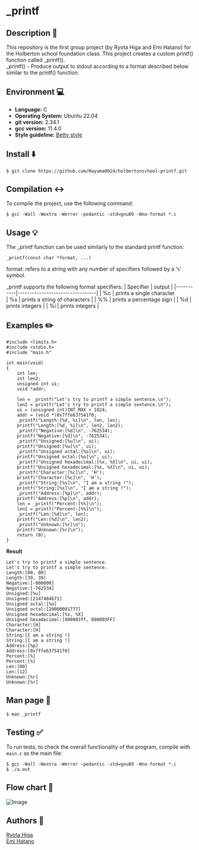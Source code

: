 
# _printf 

## Description :memo:
This repository is the first group project (by Ryota Higa and Emi Hatano) for the Holberton school foundation class.
This project creates a custom printf() function called _printf().<br>
 _printf() - Produce output to stdout according to a format described below similar to the printf() function.


## Environment :computer:

- **Language:** C
- **Operating System:** Ubuntu 22.04
- **git version:** 2.34.1
- **gcc version:** 11.4.0
-  **Style guideline:**  [Betty style](https://github.com/holbertonschool/Betty/wiki)

## Install :arrow_down:
```
$ git clone https://github.com/Hayama0024/holbertonschool-printf.git
```

## Compilation :left_right_arrow:
To compile the project, use the following command:
```
$ gcc -Wall -Wextra -Werror -pedantic -std=gnu89 -Wno-format *.c
```
## Usage  :bulb:
The _printf function can be used similarly to the standard printf function:
```
_printf(const char *format, ...)
```

format: refers to a string with any number of specifiers followed by a ‘`%`’ symbol.

_printf supports the following format specifiers:
| Specifier | output                          |
|-----------|---------------------------------|
| %c        | prints a single character     
| %s        | prints a string of characters   |
| %%        | prints a percentage sign        |
| %d        | prints integers                 |
| %i        | prints integers                 |


## Examples  :pencil2:
```
#include <limits.h>
#include <stdio.h>
#include "main.h"

int main(void)
{
    int len;
    int len2;
    unsigned int ui;
    void *addr;

    len = _printf("Let's try to printf a simple sentence.\n");
    len2 = printf("Let's try to printf a simple sentence.\n");
    ui = (unsigned int)INT_MAX + 1024;
    addr = (void *)0x7ffe637541f0;
    _printf("Length:[%d, %i]\n", len, len);
    printf("Length:[%d, %i]\n", len2, len2);
    _printf("Negative:[%d]\n", -762534);
    printf("Negative:[%d]\n", -762534);
    _printf("Unsigned:[%u]\n", ui);
    printf("Unsigned:[%u]\n", ui);
    _printf("Unsigned octal:[%o]\n", ui);
    printf("Unsigned octal:[%o]\n", ui);
    _printf("Unsigned hexadecimal:[%x, %X]\n", ui, ui);
    printf("Unsigned hexadecimal:[%x, %X]\n", ui, ui);
    _printf("Character:[%c]\n", 'H');
    printf("Character:[%c]\n", 'H');
    _printf("String:[%s]\n", "I am a string !");
    printf("String:[%s]\n", "I am a string !");
    _printf("Address:[%p]\n", addr);
    printf("Address:[%p]\n", addr);
    len = _printf("Percent:[%%]\n");
    len2 = printf("Percent:[%%]\n");
    _printf("Len:[%d]\n", len);
    printf("Len:[%d]\n", len2);
    _printf("Unknown:[%r]\n");
    printf("Unknown:[%r]\n");
    return (0);
}
```
**Result**
```
Let's try to printf a simple sentence.
Let's try to printf a simple sentence.
Length:[00, 00]
Length:[39, 39]
Negative:[-000000]
Negative:[-762534]
Unsigned:[%u]
Unsigned:[2147484671]
Unsigned octal:[%o]
Unsigned octal:[20000001777]
Unsigned hexadecimal:[%x, %X]
Unsigned hexadecimal:[800003ff, 800003FF]
Character:[H]
Character:[H]
String:[I am a string !]
String:[I am a string !]
Address:[%p]
Address:[0x7ffe637541f0]
Percent:[%]
Percent:[%]
Len:[00]
Len:[12]
Unknown:[%r]
Unknown:[%r]
```
## Man page :book:
```
$ man _printf
```
## Testing :white_check_mark:
To run tests, to check the overall functionality of the program, compile with `main.c` as the main file:
 ```
$ gcc -Wall -Wextra -Werror -pedantic -std=gnu89 -Wno-format *.c
$ ./a.out
```

## Flow chart :round_pushpin:
![Image](https://github.com/user-attachments/assets/86196ae5-48ce-46b4-9344-51940f7a9f13)

## Authors :bookmark:
[Ryota Higa](https://github.com/Hayama0024)<br>
[Emi Hatano](https://github.com/Emi-H106)
